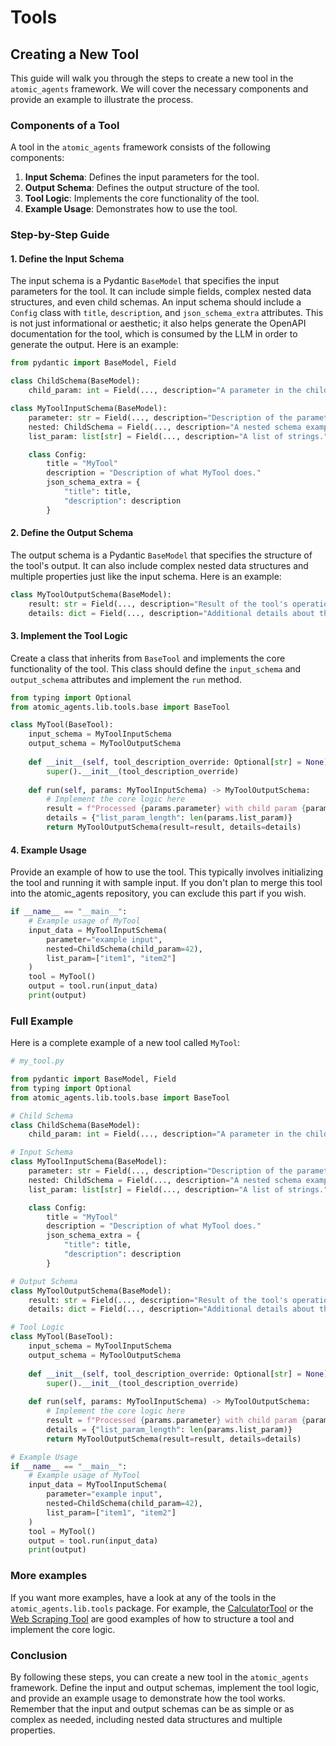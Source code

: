 # Tools
## Creating a New Tool

This guide will walk you through the steps to create a new tool in the `atomic_agents` framework. We will cover the necessary components and provide an example to illustrate the process.

### Components of a Tool

A tool in the `atomic_agents` framework consists of the following components:

1. **Input Schema**: Defines the input parameters for the tool.
2. **Output Schema**: Defines the output structure of the tool.
3. **Tool Logic**: Implements the core functionality of the tool.
4. **Example Usage**: Demonstrates how to use the tool.

### Step-by-Step Guide

#### 1. Define the Input Schema

The input schema is a Pydantic `BaseModel` that specifies the input parameters for the tool. It can include simple fields, complex nested data structures, and even child schemas.
An input schema should include a `Config` class with `title`, `description`, and `json_schema_extra` attributes. This is not just informational or aesthetic; it also helps generate the OpenAPI documentation for the tool, which is consumed by the LLM in order to generate the output.
Here is an example:

```python
from pydantic import BaseModel, Field

class ChildSchema(BaseModel):
    child_param: int = Field(..., description="A parameter in the child schema.")

class MyToolInputSchema(BaseModel):
    parameter: str = Field(..., description="Description of the parameter.")
    nested: ChildSchema = Field(..., description="A nested schema example.")
    list_param: list[str] = Field(..., description="A list of strings.")

    class Config:
        title = "MyTool"
        description = "Description of what MyTool does."
        json_schema_extra = {
            "title": title,
            "description": description
        }
```

#### 2. Define the Output Schema

The output schema is a Pydantic `BaseModel` that specifies the structure of the tool's output. It can also include complex nested data structures and multiple properties just like the input schema. Here is an example:

```python
class MyToolOutputSchema(BaseModel):
    result: str = Field(..., description="Result of the tool's operation.")
    details: dict = Field(..., description="Additional details about the result.")
```

#### 3. Implement the Tool Logic

Create a class that inherits from `BaseTool` and implements the core functionality of the tool. This class should define the `input_schema` and `output_schema` attributes and implement the `run` method.

```python
from typing import Optional
from atomic_agents.lib.tools.base import BaseTool

class MyTool(BaseTool):
    input_schema = MyToolInputSchema
    output_schema = MyToolOutputSchema
    
    def __init__(self, tool_description_override: Optional[str] = None):
        super().__init__(tool_description_override)
    
    def run(self, params: MyToolInputSchema) -> MyToolOutputSchema:
        # Implement the core logic here
        result = f"Processed {params.parameter} with child param {params.nested.child_param}"
        details = {"list_param_length": len(params.list_param)}
        return MyToolOutputSchema(result=result, details=details)
```

#### 4. Example Usage

Provide an example of how to use the tool. This typically involves initializing the tool and running it with sample input. If you don't plan to merge this tool into the atomic_agents repository, you can exclude this part if you wish.

```python
if __name__ == "__main__":
    # Example usage of MyTool
    input_data = MyToolInputSchema(
        parameter="example input",
        nested=ChildSchema(child_param=42),
        list_param=["item1", "item2"]
    )
    tool = MyTool()
    output = tool.run(input_data)
    print(output)
```

### Full Example

Here is a complete example of a new tool called `MyTool`:

```python
# my_tool.py

from pydantic import BaseModel, Field
from typing import Optional
from atomic_agents.lib.tools.base import BaseTool

# Child Schema
class ChildSchema(BaseModel):
    child_param: int = Field(..., description="A parameter in the child schema.")

# Input Schema
class MyToolInputSchema(BaseModel):
    parameter: str = Field(..., description="Description of the parameter.")
    nested: ChildSchema = Field(..., description="A nested schema example.")
    list_param: list[str] = Field(..., description="A list of strings.")

    class Config:
        title = "MyTool"
        description = "Description of what MyTool does."
        json_schema_extra = {
            "title": title,
            "description": description
        }

# Output Schema
class MyToolOutputSchema(BaseModel):
    result: str = Field(..., description="Result of the tool's operation.")
    details: dict = Field(..., description="Additional details about the result.")

# Tool Logic
class MyTool(BaseTool):
    input_schema = MyToolInputSchema
    output_schema = MyToolOutputSchema
    
    def __init__(self, tool_description_override: Optional[str] = None):
        super().__init__(tool_description_override)
    
    def run(self, params: MyToolInputSchema) -> MyToolOutputSchema:
        # Implement the core logic here
        result = f"Processed {params.parameter} with child param {params.nested.child_param}"
        details = {"list_param_length": len(params.list_param)}
        return MyToolOutputSchema(result=result, details=details)

# Example Usage
if __name__ == "__main__":
    # Example usage of MyTool
    input_data = MyToolInputSchema(
        parameter="example input",
        nested=ChildSchema(child_param=42),
        list_param=["item1", "item2"]
    )
    tool = MyTool()
    output = tool.run(input_data)
    print(output)
```

### More examples
If you want more examples, have a look at any of the tools in the `atomic_agents.lib.tools` package. For example, the [CalculatorTool](../atomic_agents/lib/tools/calculator_tool.md#calculatortool) or the [Web Scraping Tool](../atomic_agents/lib/tools/web_scraping_tool.md#web-scraping-tool) are good examples of how to structure a tool and implement the core logic.

### Conclusion

By following these steps, you can create a new tool in the `atomic_agents` framework. Define the input and output schemas, implement the tool logic, and provide an example usage to demonstrate how the tool works. Remember that the input and output schemas can be as simple or as complex as needed, including nested data structures and multiple properties.